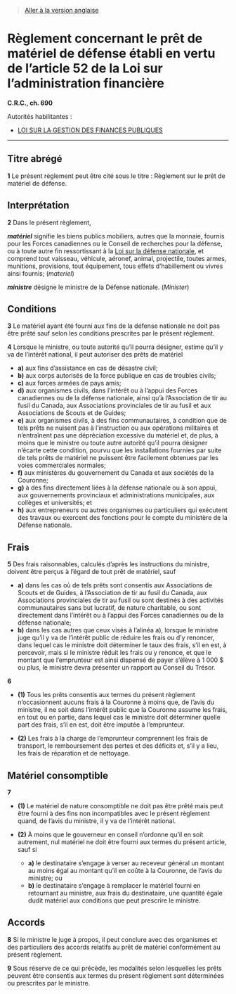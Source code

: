 > [Aller à la version anglaise](/en/Regulations/Consolidated%20Regulations%20of%20Canada/601-700/C.R.C.,%20c.%20690.md)

# Règlement concernant le prêt de matériel de défense établi en vertu de l’article 52 de la Loi sur l’administration financière

**C.R.C., ch. 690**

Autorités habilitantes : 
- [LOI SUR LA GESTION DES FINANCES PUBLIQUES](/fr/Lois/Lois%20révisées%20du%20Canada/F/F-11.md)

----------



## Titre abrégé


**1** Le présent règlement peut être cité sous le titre : Règlement sur le prêt de matériel de défense.




## Interprétation


**2** Dans le présent règlement,

***matériel*** signifie les biens publics mobiliers, autres que la monnaie, fournis pour les Forces canadiennes ou le Conseil de recherches pour la défense, ou à toute autre fin ressortissant à la [Loi sur la défense nationale](/fr/Lois/Lois%20révisées%20du%20Canada/N/N-5.md), et comprend tout vaisseau, véhicule, aéronef, animal, projectile, toutes armes, munitions, provisions, tout équipement, tous effets d’habillement ou vivres ainsi fournis; (*materiel*)

***ministre*** désigne le ministre de la Défense nationale. (*Minister*)




## Conditions


**3** Le matériel ayant été fourni aux fins de la défense nationale ne doit pas être prêté sauf selon les conditions prescrites par le présent règlement.



**4** Lorsque le ministre, ou toute autorité qu’il pourra désigner, estime qu’il y va de l’intérêt national, il peut autoriser des prêts de matériel
- **a)** aux fins d’assistance en cas de désastre civil;
- **b)** aux corps autorisés de la force publique en cas de troubles civils;
- **c)** aux forces armées de pays amis;
- **d)** aux organismes civils, dans l’intérêt ou à l’appui des Forces canadiennes ou de la défense nationale, ainsi qu’à l’Association de tir au fusil du Canada, aux Associations provinciales de tir au fusil et aux Associations de Scouts et de Guides;
- **e)** aux organismes civils, à des fins communautaires, à condition que de tels prêts ne nuisent pas à l’instruction ou aux opérations militaires et n’entraînent pas une dépréciation excessive du matériel et, de plus, à moins que le ministre ou toute autre autorité qu’il pourra désigner n’écarte cette condition, pourvu que les installations fournies par suite de tels prêts de matériel ne puissent être facilement obtenues par les voies commerciales normales;
- **f)** aux ministères du gouvernement du Canada et aux sociétés de la Couronne;
- **g)** à des fins directement liées à la défense nationale ou à son appui, aux gouvernements provinciaux et administrations municipales, aux collèges et universités; et
- **h)** aux entrepreneurs ou autres organismes ou particuliers qui exécutent des travaux ou exercent des fonctions pour le compte du ministère de la Défense nationale.




## Frais


**5** Des frais raisonnables, calculés d’après les instructions du ministre, doivent être perçus à l’égard de tout prêt de matériel, sauf
- **a)** dans les cas où de tels prêts sont consentis aux Associations de Scouts et de Guides, à l’Association de tir au fusil du Canada, aux Associations provinciales de tir au fusil ou sont destinés à des activités communautaires sans but lucratif, de nature charitable, ou sont directement dans l’intérêt ou à l’appui des Forces canadiennes ou de la défense nationale;
- **b)** dans les cas autres que ceux visés à l’alinéa a), lorsque le ministre juge qu’il y va de l’intérêt public de réduire les frais ou d’y renoncer, dans lequel cas le ministre doit déterminer le taux des frais, s’il en est, à percevoir, mais si le ministre réduit les frais ou y renonce, et que le montant que l’emprunteur est ainsi dispensé de payer s’élève à 1 000 $ ou plus, le ministre devra présenter un rapport au Conseil du Trésor.



**6** 

- **(1)** Tous les prêts consentis aux termes du présent règlement n’occasionnent aucuns frais à la Couronne à moins que, de l’avis du ministre, il ne soit dans l’intérêt public que la Couronne assume les frais, en tout ou en partie, dans lequel cas le ministre doit déterminer quelle part des frais, s’il en est, doit être imputée à l’emprunteur.

- **(2)** Les frais à la charge de l’emprunteur comprennent les frais de transport, le remboursement des pertes et des déficits et, s’il y a lieu, les frais de réparation et de nettoyage.




## Matériel consomptible


**7** 

- **(1)** Le matériel de nature consomptible ne doit pas être prêté mais peut être fourni à des fins non incompatibles avec le présent règlement quand, de l’avis du ministre, il y va de l’intérêt national.

- **(2)** À moins que le gouverneur en conseil n’ordonne qu’il en soit autrement, nul matériel ne doit être fourni aux termes du présent article, sauf si
	- **a)** le destinataire s’engage à verser au receveur général un montant au moins égal au montant qu’il en coûte à la Couronne, de l’avis du ministre; ou
	- **b)** le destinataire s’engage à remplacer le matériel fourni en retournant au ministre, aux frais du destinataire, une quantité égale dudit matériel aux conditions que peut prescrire le ministre.




## Accords


**8** Si le ministre le juge à propos, il peut conclure avec des organismes et des particuliers des accords relatifs au prêt de matériel conformément au présent règlement.



**9** Sous réserve de ce qui précède, les modalités selon lesquelles les prêts peuvent être consentis aux termes du présent règlement sont déterminées ou prescrites par le ministre.


